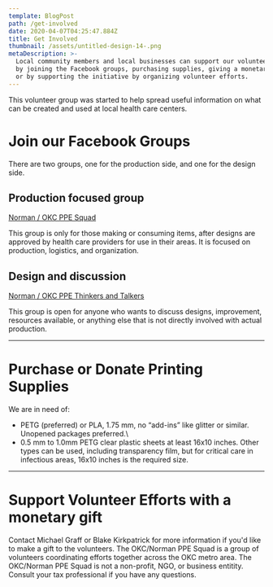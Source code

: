 ```yaml
---
template: BlogPost
path: /get-involved
date: 2020-04-07T04:25:47.884Z
title: Get Involved
thumbnail: /assets/untitled-design-14-.png
metaDescription: >-
  Local community members and local businesses can support our volunteer efforts
  by joining the Facebook groups, purchasing supplies, giving a monetary gift,
  or by supporting the initiative by organizing volunteer efforts.
---
```

This volunteer group was started to help spread useful information on what can be created and used at local health care centers. 

# Join our Facebook Groups

There are two groups, one for the production side, and one for the design side.

## Production focused group

[Norman / OKC PPE Squad](https://www.facebook.com/groups/1304999819692768/)

This group is only for those making or consuming items, after designs are approved by health care providers for use in their areas. It is focused on production, logistics, and organization.

## Design and discussion

[Norman / OKC PPE Thinkers and Talkers](https://www.facebook.com/groups/217912735946956/)

This group is open for anyone who wants to discuss designs, improvement, resources available, or anything else that is not directly involved with actual production.

- - -

# Purchase or Donate Printing Supplies

We are in need of:

* PETG (preferred) or PLA, 1.75 mm, no “add-ins” like glitter or similar. Unopened packages preferred.\
* 0.5 mm to 1.0mm PETG clear plastic sheets at least 16x10 inches. Other types can be used, including transparency film, but for critical care in infectious areas, 16x10 inches is the required size.

- - -

# Support Volunteer Efforts with a monetary gift

Contact Michael Graff or Blake Kirkpatrick for more information if you'd like to make a gift to the volunteers. The OKC/Norman PPE Squad is a group of volunteers coordinating efforts together across the OKC metro area. The OKC/Norman PPE Squad is not a non-profit, NGO, or business entitity. Consult your tax professional if you have any questions.